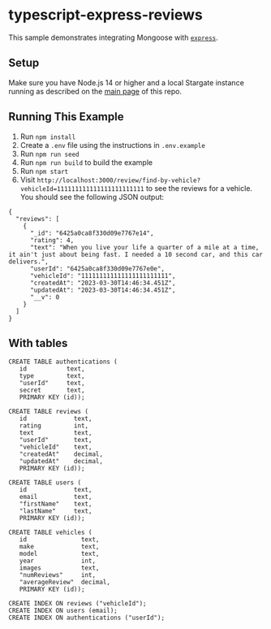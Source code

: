 # typescript-express-reviews

This sample demonstrates integrating Mongoose with [`express`](https://www.npmjs.com/package/express).

## Setup

Make sure you have Node.js 14 or higher and a local Stargate instance running as described on the [main page](../README.md) of this repo.

## Running This Example

1. Run `npm install`
1. Create a `.env` file using the instructions in `.env.example`
1. Run `npm run seed`
1. Run `npm run build` to build the example
1. Run `npm start`
1. Visit `http://localhost:3000/review/find-by-vehicle?vehicleId=111111111111111111111111` to see the reviews for a vehicle. You should see the following JSON output:

```
{
  "reviews": [
    {
      "_id": "6425a0ca8f330d09e7767e14",
      "rating": 4,
      "text": "When you live your life a quarter of a mile at a time, it ain't just about being fast. I needed a 10 second car, and this car delivers.",
      "userId": "6425a0ca8f330d09e7767e0e",
      "vehicleId": "111111111111111111111111",
      "createdAt": "2023-03-30T14:46:34.451Z",
      "updatedAt": "2023-03-30T14:46:34.451Z",
      "__v": 0
    }
  ]
}
```

## With tables

```
CREATE TABLE authentications (
   id           text, 
   type         text,
   "userId"     text,
   secret       text,
   PRIMARY KEY (id));

CREATE TABLE reviews (
   id             text, 
   rating         int,
   text           text,
   "userId"       text,
   "vehicleId"    text,
   "createdAt"    decimal,
   "updatedAt"    decimal,
   PRIMARY KEY (id));

CREATE TABLE users (
   id             text, 
   email          text,
   "firstName"    text,
   "lastName"     text,
   PRIMARY KEY (id));

CREATE TABLE vehicles (
   id               text, 
   make             text,
   model            text,
   year             int,
   images           text,
   "numReviews"     int,
   "averageReview"  decimal,
   PRIMARY KEY (id));

CREATE INDEX ON reviews ("vehicleId");
CREATE INDEX ON users (email);
CREATE INDEX ON authentications ("userId");
```
